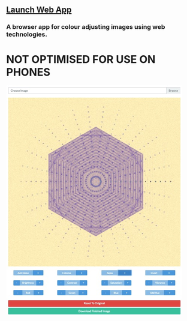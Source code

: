 ## [Launch Web App](https://easycss.github.io/image-colour-adjuster/)

### A browser app for colour adjusting images using web technologies.

# NOT OPTIMISED FOR USE ON PHONES

![Image Colour Adjuster](https://github.com/easycss/image-colour-adjuster/raw/master/ica.jpg)

